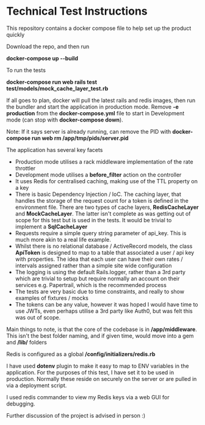# Technical Test Instructions

This repository contains a docker compose file to help set up the product quickly

Download the repo, and then run

**docker-compose up --build**

To run the tests

**docker-compose run web rails test test/models/mock_cache_layer_test.rb**

If all goes to plan, docker will pull the latest rails and redis images, then run the bundler and start the application  in production mode. Remove **-e production** from the **docker-compose.yml** file to start in Development mode (can stop with **docker-compose down**). 

Note: If it says server is already running, can remove the PID with **docker-compose run web rm /app/tmp/pids/server.pid**

The application has several key facets

* Production mode utilises a rack middleware implementation of the rate throttler
* Development mode utilises a **before_filter** action on the controller
* It uses Redis for centralised caching, making use of the TTL property on a key
* There is basic Dependency Injection / IoC. The caching layer, that handles the storage of the request count for a token is defined in the environment file. There are two types of cache layers, **RedisCacheLayer** and **MockCacheLayer**. The latter isn't complete as was getting out of scope for this test but is used in the tests. It would be trivial to implement a **SqlCacheLayer**
* Requests require a simple query string parameter of api_key. This is much more akin to a real life example. 
* Whilst there is no relational database / ActiveRecord models, the class **ApiToken** is designed to map to a table that associated a user / api key with properties. The idea that each user can have their own rates / intervals assigned rather than a simple site wide configuration
* The logging is using the default Rails.logger, rather than a 3rd party which are trivial to setup but require normally an account on their services e.g. Papertrail, which is the recommended process
* The tests are very basic due to time constraints, and really to show examples of fixtures / mocks
* The tokens can be any value, however it was hoped I would have time to use JWTs, even perhaps utilise a 3rd party like Auth0, but was felt this was out of scope.


Main things to note, is that the core of the codebase is in **/app/middleware**. This isn't the best folder naming, and if given time, would move into a gem and **/lib/** folders

Redis is configured as a global **/config/initializers/redis.rb**

I have used **dotenv** plugin to make it easy to map to ENV variables in the application. For the purposes of this test, I have set it to be used in  production. Normally these reside on securely on the server or are pulled in via a deployment script.

I used redis commander to view my Redis keys via a web GUI for debugging. 

Further discussion of the project is advised in person :)
